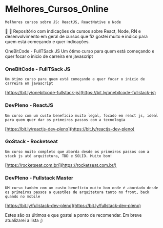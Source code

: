 # Melhores_Cursos_Online

`Melhores cursos sobre JS: ReactJS, ReactNative e Node`

:blue_book: 📘 Repositório com indicações de cursos sobre React, Node, RN e desenvolvimento em geral de cursos que fiz gostei muito e indico para quem está começando e quer indicações.

OneBitCode - FullTSack JS
Um ótimo curso para quem está começando e quer focar o inicio de carreira em javascript
### OneBitCode - FullTSack JS
`Um ótimo curso para quem está começando e quer focar o inicio de carreira em javascript`

[https://bit.ly/onebitcode-fullstack-js](https://bit.ly/onebitcode-fullstack-js)

### DevPleno - ReactJS
`Um curso com um custo benefício muito legal, focado em react js, ideal para quem quer dar os primeiros passos com a tecnologia`

[https://bit.ly/reactjs-dev-pleno](https://bit.ly/reactjs-dev-pleno)

### GoStack - Rocketseat
`Um curso muito completo que aborda desde os primeiros passos com a stack js até arquitetura, TDD e SOLID. Muito bom!`

[https://rocketseat.com.br/](https://rocketseat.com.br/)

### DevPleno - Fullstack Master
`UM curso também com um custo benefício muito bom onde é abordado desde os primeiros passos a questões de arquitetura tanto no front, back quando no mobile`

[https://bit.ly/fullstack-dev-pleno](https://bit.ly/fullstack-dev-pleno)


Estes são os últimos e que gostei a ponto de recomendar.
Em breve atualizarei a lista ;)
